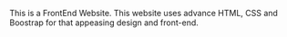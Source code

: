This is a FrontEnd Website. This website uses advance HTML, CSS and Boostrap for that appeasing design and front-end.
